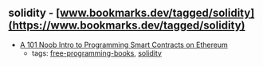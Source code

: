 solidity - [www.bookmarks.dev/tagged/solidity](https://www.bookmarks.dev/tagged/solidity) 
---
* [A 101 Noob Intro to Programming Smart Contracts on Ethereum](https://consensys.github.io/developers/articles/101-noob-intro/)
    * tags: [free-programming-books](../tags/free-programming-books.md), [solidity](../tags/solidity.md)
